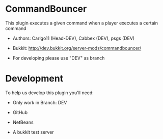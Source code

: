 CommandBouncer
==============
This plugin executes a given command when a player executes a certain command

+ Authors: Carlgo11 (Head-DEV), Cabbex (DEV), psgs (DEV)

+ Bukkit: http://dev.bukkit.org/server-mods/commandbouncer/

+ For developing please use "DEV" as branch

Development
==============

To help us develop this plugin you'll need:

- Only work in Branch: DEV

- GitHub

- NetBeans

- A bukkit test server
